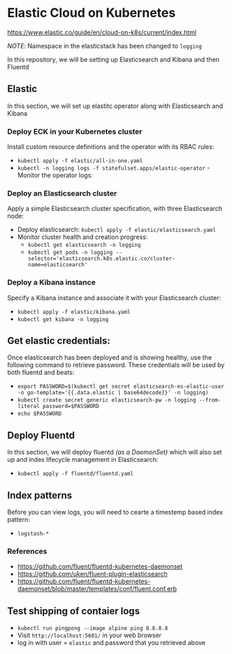 # Elastic Cloud on Kubernetes
https://www.elastic.co/guide/en/cloud-on-k8s/current/index.html

*NOTE*: Namespace in the elasticstack has been changed to `logging`

In this repository, we will be setting up Elasticsearch and Kibana and then Fluentd

## Elastic
In this section, we will set up elastitc operator along with Elasticsearch and Kibana
### Deploy ECK in your Kubernetes cluster
Install custom resource definitions and the operator with its RBAC rules: 
- `kubectl apply -f elastic/all-in-one.yaml`
- `kubectl -n logging logs -f statefulset.apps/elastic-operator` - Monitor the operator logs: 

### Deploy an Elasticsearch cluster
Apply a simple Elasticsearch cluster specification, with three Elasticsearch node:
- Deploy elasticsearch: `kubectl apply -f elastic/elasticsearch.yaml`
- Monitor cluster health and creation progress: 
  - `kubectl get elasticsearch -n logging`
  - `kubectl get pods -n logging --selector='elasticsearch.k8s.elastic.co/cluster-name=elasticsearch'` 

### Deploy a Kibana instance
Specify a Kibana instance and associate it with your Elasticsearch cluster: 
- `kubectl apply -f elastic/kibana.yaml`
- `kubectl get kibana -n logging`

## Get elastic credentials:
Once elasticsearch has been deployed and is showing healthy, use the following command to retrieve password. These credentials will be used by both 
fluentd and beats:
- `export PASSWORD=$(kubectl get secret elasticsearch-es-elastic-user -o go-template='{{.data.elastic | base64decode}}' -n logging)`
- `kubectl create secret generic elasticsearch-pw -n logging --from-literal password=$PASSWORD`
- `echo $PASSWORD`

## Deploy Fluentd
In this section, we will deploy fluentd _(as a DaemonSet)_ which will also set up and index lifecycle management in Elasticsearch:
- `kubectl apply -f fluentd/fluentd.yaml`

## Index patterns
Before you can view logs, you will need to cearte a timestemp based index pattern: 
- `logstash-*`

### References
- https://github.com/fluent/fluentd-kubernetes-daemonset
- https://github.com/uken/fluent-plugin-elasticsearch
- https://github.com/fluent/fluentd-kubernetes-daemonset/blob/master/templates/conf/fluent.conf.erb

## Test shipping of contaier logs
- `kubectl run pingpong --image alpine ping 8.8.8.8`
- Visit `http://localhost:5601/` in your web browser
- log in with user = `elastic` and password that you retrieved above
